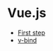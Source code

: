 # Vue.js

* [First step](https://github.com/learninglife-d/Chris-notes/tree/master/Vue/first_step)
* [v-bind](https://github.com/learninglife-d/Chris-notes/tree/master/Vue/v-bind)
